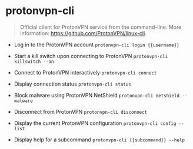 # protonvpn-cli
> Official client for ProtonVPN service from the command-line.
> More information: <https://github.com/ProtonVPN/linux-cli>.

- Log in to the ProtonVPN account
`protonvpn-cli login {{username}}`

- Start a kill switch upon connecting to ProtonVPN
`protonvpn-cli killswitch --on`

- Connect to ProtonVPN interactively
`protonvpn-cli connect`

- Display connection status
`protonvpn-cli status`

- Block malware using ProtonVPN NetShield
`protonvpn-cli netshield --malware`

- Disconnect from ProtonVPN
`protonvpn-cli disconnect`

- Display the current ProtonVPN configuration
`protonvpn-cli config --list`

- Display help for a subcommand
`protonvpn-cli {{subcommand}} --help`
